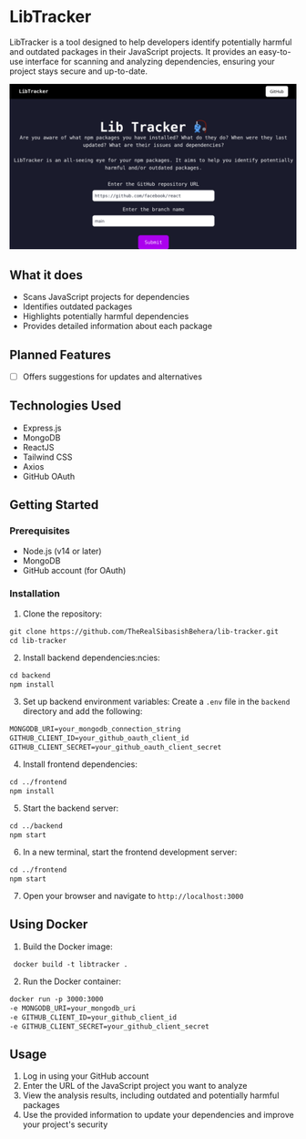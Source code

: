 # LibTracker



LibTracker is a tool designed to help developers identify potentially harmful and outdated packages in their JavaScript projects. It provides an easy-to-use interface for scanning and analyzing dependencies, ensuring your project stays secure and up-to-date.


![Illustration](img/illustration.png)

## What it does

- Scans JavaScript projects for dependencies
- Identifies outdated packages
- Highlights potentially harmful dependencies
- Provides detailed information about each package

## Planned Features

- [ ] Offers suggestions for updates and alternatives

## Technologies Used

  - Express.js
  - MongoDB
  - ReactJS
  - Tailwind CSS
  - Axios
  - GitHub OAuth

## Getting Started

### Prerequisites

- Node.js (v14 or later)
- MongoDB
- GitHub account (for OAuth)

### Installation

1. Clone the repository:
```
git clone https://github.com/TheRealSibasishBehera/lib-tracker.git
cd lib-tracker
```

2. Install backend dependencies:ncies:
```
cd backend
npm install
```


3. Set up backend environment variables:
Create a `.env` file in the `backend` directory and add the following:
```
MONGODB_URI=your_mongodb_connection_string
GITHUB_CLIENT_ID=your_github_oauth_client_id
GITHUB_CLIENT_SECRET=your_github_oauth_client_secret
```

4. Install frontend dependencies:
```
cd ../frontend
npm install
```
5. Start the backend server:
```
cd ../backend
npm start
```
6. In a new terminal, start the frontend development server:
```
cd ../frontend
npm start
```
7. Open your browser and navigate to `http://localhost:3000`

## Using Docker

1. Build the Docker image:
```
 docker build -t libtracker .
```
2.  Run the Docker container:
```
docker run -p 3000:3000
-e MONGODB_URI=your_mongodb_uri
-e GITHUB_CLIENT_ID=your_github_client_id
-e GITHUB_CLIENT_SECRET=your_github_client_secret 
```
## Usage

1. Log in using your GitHub account
2. Enter the URL of the JavaScript project you want to analyze
3. View the analysis results, including outdated and potentially harmful packages
4. Use the provided information to update your dependencies and improve your project's security